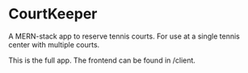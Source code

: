 # CourtKeeper
A MERN-stack app to reserve tennis courts. For use at a single tennis center with multiple courts.

This is the full app. The frontend can be found in /client.